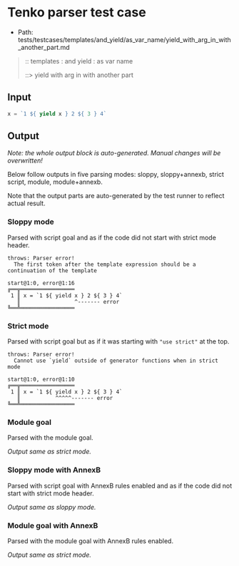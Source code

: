 # Tenko parser test case

- Path: tests/testcases/templates/and_yield/as_var_name/yield_with_arg_in_with_another_part.md

> :: templates : and yield : as var name
>
> ::> yield with arg in with another part

## Input


`````js
x = `1 ${ yield x } 2 ${ 3 } 4`
`````

## Output

_Note: the whole output block is auto-generated. Manual changes will be overwritten!_

Below follow outputs in five parsing modes: sloppy, sloppy+annexb, strict script, module, module+annexb.

Note that the output parts are auto-generated by the test runner to reflect actual result.

### Sloppy mode

Parsed with script goal and as if the code did not start with strict mode header.

`````
throws: Parser error!
  The first token after the template expression should be a continuation of the template

start@1:0, error@1:16
╔══╦═════════════════
 1 ║ x = `1 ${ yield x } 2 ${ 3 } 4`
   ║                 ^------- error
╚══╩═════════════════

`````

### Strict mode

Parsed with script goal but as if it was starting with `"use strict"` at the top.

`````
throws: Parser error!
  Cannot use `yield` outside of generator functions when in strict mode

start@1:0, error@1:10
╔══╦═════════════════
 1 ║ x = `1 ${ yield x } 2 ${ 3 } 4`
   ║           ^^^^^------- error
╚══╩═════════════════

`````

### Module goal

Parsed with the module goal.

_Output same as strict mode._

### Sloppy mode with AnnexB

Parsed with script goal with AnnexB rules enabled and as if the code did not start with strict mode header.

_Output same as sloppy mode._

### Module goal with AnnexB

Parsed with the module goal with AnnexB rules enabled.

_Output same as strict mode._
